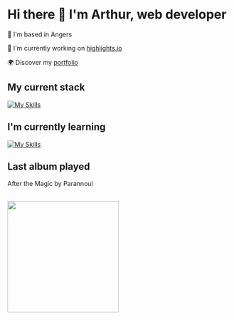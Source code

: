 # Hi there 👋 I'm Arthur, web developer

📍 I'm based in Angers

🚀 I'm currently working on [highlights.io](https://github.com/abroudoux/highlights.io.git)

🌍 Discover my [portfolio](https://abroudoux-portfolio.vercel.app/)

## My current stack

[![My Skills](https://skillicons.dev/icons?i=js,typescript,react,tailwind,nodejs,adonis,postgres&perline=8)](https://skillicons.dev)

## I'm currently learning

[![My Skills](https://skillicons.dev/icons?i=go,rust,java,angular,docker,s&perline=8)](https://skillicons.dev)

## Last album played

<div>
    <p>After the Magic by Parannoul</p>
    <br>
    <img style="width: 250px;" src="https://i.scdn.co/image/ab67616d0000b273cae389ab4c2347ccc03d6e08"/>
</div>
